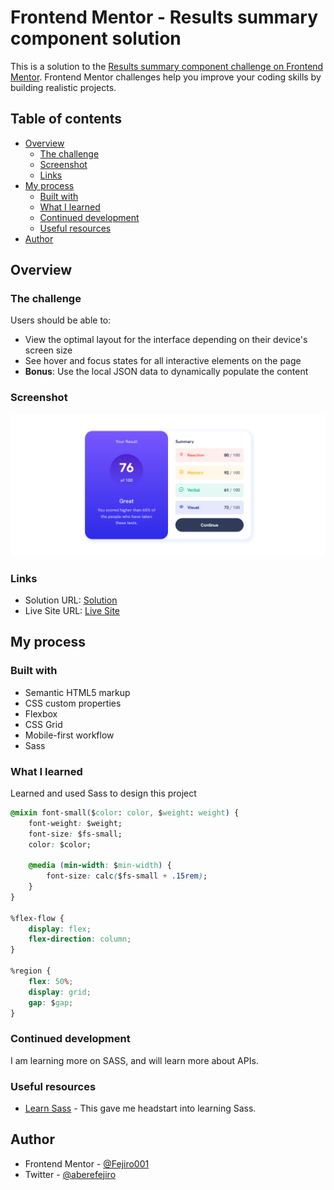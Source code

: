 # Frontend Mentor - Results summary component solution

This is a solution to the [Results summary component challenge on Frontend Mentor](https://www.frontendmentor.io/challenges/results-summary-component-CE_K6s0maV). Frontend Mentor challenges help you improve your coding skills by building realistic projects. 

## Table of contents

- [Overview](#overview)
  - [The challenge](#the-challenge)
  - [Screenshot](#screenshot)
  - [Links](#links)
- [My process](#my-process)
  - [Built with](#built-with)
  - [What I learned](#what-i-learned)
  - [Continued development](#continued-development)
  - [Useful resources](#useful-resources)
- [Author](#author)

## Overview

### The challenge

Users should be able to:

- View the optimal layout for the interface depending on their device's screen size
- See hover and focus states for all interactive elements on the page
- **Bonus**: Use the local JSON data to dynamically populate the content

### Screenshot

![Screenshot of Results-Summary Component](./design/screenshot.png)

### Links

- Solution URL: [Solution](https://www.frontendmentor.io/solutions/responsive-card-using-sass-css-grid-and-flexbox-lp-AP15k3J)
- Live Site URL: [Live Site](https://fejiro001.github.io/results-summary-component/)

## My process

### Built with

- Semantic HTML5 markup
- CSS custom properties
- Flexbox
- CSS Grid
- Mobile-first workflow
- Sass

### What I learned

Learned and used Sass to design this project

```css
@mixin font-small($color: color, $weight: weight) {
    font-weight: $weight;
    font-size: $fs-small;
    color: $color;

    @media (min-width: $min-width) {
        font-size: calc($fs-small + .15rem);
    }
}

%flex-flow {
    display: flex;
    flex-direction: column;
}

%region {
    flex: 50%;
    display: grid;
    gap: $gap;
}
```

### Continued development

I am learning more on SASS, and will learn more about APIs.

### Useful resources

- [Learn Sass](https://sass-lang.com/guide/) - This gave me headstart into learning Sass.

## Author

- Frontend Mentor - [@Fejiro001](https://www.frontendmentor.io/profile/Fejiro001)
- Twitter - [@aberefejiro](https://twitter.com/aberefejiro)
